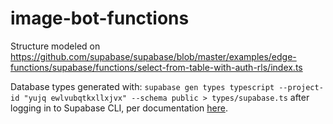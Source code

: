 # image-bot-functions

Structure modeled on
https://github.com/supabase/supabase/blob/master/examples/edge-functions/supabase/functions/select-from-table-with-auth-rls/index.ts

Database types generated with:
`supabase gen types typescript --project-id "yujq ewlvubqtkxllxjvx" --schema public > types/supabase.ts`
after logging in to Supabase CLI, per documentation
[here](https://supabase.com/docs/guides/api/generating-types).
